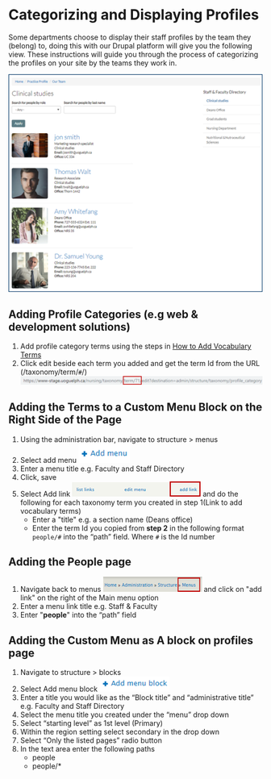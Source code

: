 # Categorizing and Displaying Profiles

Some departments choose to display their staff profiles by the team they \(belong\) to, doing this with our Drupal platform will give you the following view. These instructions will guide you through the process of categorizing the profiles on your site by the teams they work in.

![An Example of a categorized profile page](../.gitbook/assets/profiles-main-image%20%281%29.png)

## Adding Profile Categories \(e.g web & development solutions\)

1. Add profile category terms using the steps in [How to Add Vocabulary Terms](../ugcontenttypes/howto-profiles.md#How-to-Add-Vocabulary-Terms)
2. Click edit beside each term you added and get the term Id from the URL \(/taxonomy/term/`#`/\) ![URL to retrieve taxonomy term](../.gitbook/assets/taxonomy-term%20%282%29.png)

## Adding the Terms to a Custom Menu Block on the Right Side of the Page

1. Using the administration bar, navigate to structure &gt; menus
2. Select add menu ![blue add menu option with a plus sign](../.gitbook/assets/add-menu%20%282%29.png)
3. Enter a menu title e.g. Faculty and Staff Directory
4. Click, save
5. Select Add link ![blue add link option](../.gitbook/assets/add-link%20%282%29.png) and do the following for each taxonomy term you created in step 1\(Link to add vocabulary terms\)
   * Enter a "title" e.g. a section name \(Deans office\)
   * Enter the term Id you copied from **step 2** in the following format `people/#` into the “path” field. Where `#` is the Id number

## Adding the People page

1. Navigate back to menus ![breadcrumb pathe to menus](../.gitbook/assets/back-to-menus.png) and click on "add link" on the right of the Main menu option
2. Enter a menu link title e.g. Staff & Faculty
3. Enter "**people**" into the “path” field

## Adding the Custom Menu as A block on profiles page

1. Navigate to structure &gt; blocks
2. Select Add menu block ![Add menu block with a plus sign](../.gitbook/assets/add-menu-block%20%281%29.png)
3. Enter a title you would like as the “Block title” and “administrative title” e.g. Faculty and Staff Directory
4. Select the menu title you created under the “menu” drop down
5. Select “starting level” as 1st level \(Primary\)
6. Within the region setting select secondary in the drop down
7. Select “Only the listed pages” radio button
8. In the text area enter the following paths
   * people
   * people/\*

